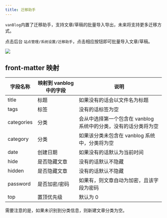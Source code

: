 ```yaml
---
title: 迁移助手
---
```


`vanBlog`内置了迁移助手，支持文章/草稿的批量导入导出，未来将支持更多迁移方式。

点击后台 `站点管理/系统设置/迁移助手`，点击相应按钮即可批量导入文章/草稿。

![](https://pic.mereith.com/img/51476ad02bfdf0c84f88389d21faabdf.clipboard-2022-09-17.png)

## front-matter 映射

| 字段名称   | 映射到 vanblog 中的字段 | 说明                                                            |
| ---------- | ----------------------- | --------------------------------------------------------------- |
| title      | 标题                    | 如果没有的话会以文件名为标题                                    |
| tags       | 标签                    | 没有的话标签为空                                                |
| categories | 分类                    | 会从中选择第一个包含在 vanblog 系统中的分类，没有的话分类将为空 |
| category   | 分类                    | 如果该分类未包含在 vanblog 系统中，分类将为空                   |
| date       | 创建日期                | 如果没有的话默认为当前时间                                      |
| hide       | 是否隐藏文章            | 没有的话默认不隐藏                                              |
| hidden     | 是否隐藏文章            | 没有的话默认不隐藏                                              |
| password   | 是否加密/密码           | 如果有，则文章自动为加密，且该字段为密码                        |
| top        | 置顶优先级              | 默认为 0                                                        |

需要注意的是，如果未识别到分类信息，则新建文章分类为空。
